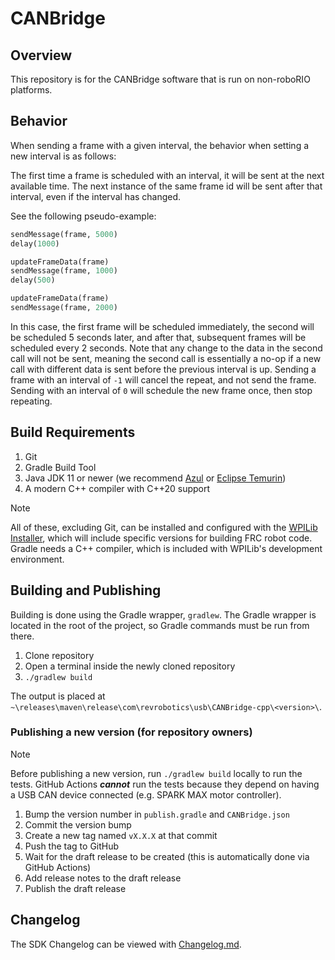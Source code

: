 # CANBridge

## Overview

This repository is for the CANBridge software that is run on non-roboRIO platforms.

## Behavior

When sending a frame with a given interval, the behavior when setting a new interval is as follows:

The first time a frame is scheduled with an interval, it will be sent at the next available time. The next instance of the same frame id will be sent after that interval, even if the interval has changed.

See the following pseudo-example:

```py
sendMessage(frame, 5000)
delay(1000)

updateFrameData(frame)
sendMessage(frame, 1000)
delay(500)

updateFrameData(frame)
sendMessage(frame, 2000)
```

In this case, the first frame will be scheduled immediately, the second will be scheduled 5 seconds later, and after that, subsequent frames will be scheduled every 2 seconds. Note
that any change to the data in the second call will not be sent, meaning the second call is essentially a no-op if a new call with different data is sent before the previous
interval is up. Sending a frame with an interval of `-1` will cancel the repeat, and not send the frame. Sending with an interval of `0` will schedule the new frame once, then stop repeating.

## Build Requirements

1. Git
2. Gradle Build Tool
3. Java JDK 11 or newer (we recommend [Azul](https://www.azul.com/downloads/#zulu) or [Eclipse Temurin](https://adoptium.net/temurin/))
4. A modern C++ compiler with C++20 support

> [!NOTE]
>
> All of these, excluding Git, can be installed and configured with the [WPILib Installer](https://github.com/wpilibsuite/allwpilib/releases), which will include specific versions for building FRC robot code. Gradle needs a C++ compiler, which is included with WPILib's development environment.

## Building and Publishing

Building is done using the Gradle wrapper, `gradlew`. The Gradle wrapper is located in the root of the project, so Gradle commands must be run from there.

1. Clone repository
2. Open a terminal inside the newly cloned repository
3. `./gradlew build`

The output is placed at `~\releases\maven\release\com\revrobotics\usb\CANBridge-cpp\<version>\`.

### Publishing a new version (for repository owners)

> [!NOTE]
>
> Before publishing a new version, run `./gradlew build` locally to run the tests. GitHub Actions ***cannot*** run the tests because they depend on having a USB CAN device connected (e.g. SPARK MAX motor controller).

1. Bump the version number in `publish.gradle` and `CANBridge.json`
2. Commit the version bump
3. Create a new tag named `vX.X.X` at that commit
4. Push the tag to GitHub
5. Wait for the draft release to be created (this is automatically done via GitHub Actions)
6. Add release notes to the draft release
7. Publish the draft release

## Changelog

The SDK Changelog can be viewed with [Changelog.md](Changelog.md).
